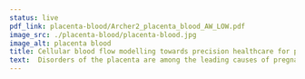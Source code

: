 ```yaml
---
status: live
pdf_link: placenta-blood/Archer2_placenta_blood_AW_LOW.pdf
image_src: ./placenta-blood/placenta-blood.jpg
image_alt: placenta blood
title: Cellular blood flow modelling towards precision healthcare for placental disorders
text:  Disorders of the placenta are among the leading causes of pregnancy complications, resulting in insufficient oxygen and nutrients reaching the fetus. Researchers at the University of Edinburgh have used the power of ARCHER2 to carry out detailed modelling of placental blood flow, with the aim of being able to identify minute anatomical changes in the placenta that may lead to potential complications.
---
```

